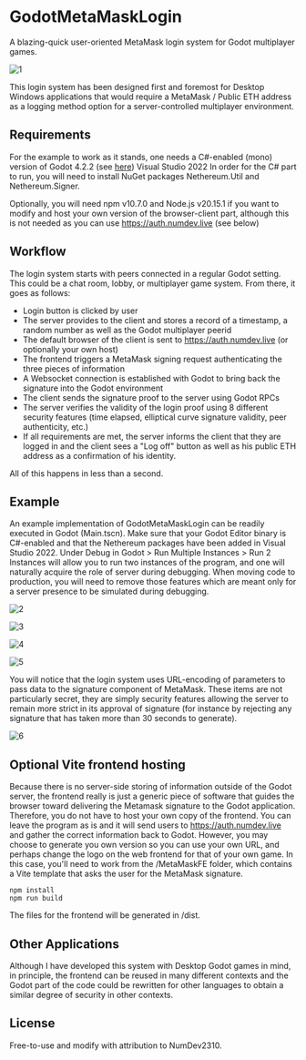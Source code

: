 # GodotMetaMaskLogin
 A blazing-quick user-oriented MetaMask login system for Godot multiplayer games.

![1](https://github.com/user-attachments/assets/7d021de6-510f-49ce-ad9b-f996ff575476)

This login system has been designed first and foremost for Desktop Windows applications that would require a MetaMask / Public ETH address as a logging method option for a server-controlled multiplayer environment.

## Requirements

For the example to work as it stands, one needs a C#-enabled (mono) version of Godot 4.2.2 (see [here](https://docs.godotengine.org/en/stable/tutorials/scripting/c_sharp/c_sharp_basics.html))
Visual Studio 2022
In order for the C# part to run, you will need to install NuGet packages Nethereum.Util and Nethereum.Signer.

Optionally, you will need npm v10.7.0 and Node.js v20.15.1 if you want to modify and host your own version of the browser-client part, although this is not needed as you can use https://auth.numdev.live (see below)

## Workflow

The login system starts with peers connected in a regular Godot setting. This could be a chat room, lobby, or multiplayer game system. From there, it goes as follows:

* Login button is clicked by user 
* The server provides to the client and stores a record of a timestamp, a random number as well as the Godot multiplayer peerid
* The default browser of the client is sent to https://auth.numdev.live (or optionally your own host)
* The frontend triggers a MetaMask signing request authenticating the three pieces of information
* A Websocket connection is established with Godot to bring back the signature into the Godot environment
* The client sends the signature proof to the server using Godot RPCs
* The server verifies the validity of the login proof using 8 different security features (time elapsed, elliptical curve signature validity, peer authenticity, etc.)
* If all requirements are met, the server informs the client that they are logged in and the client sees a "Log off" button as well as his public ETH address as a confirmation of his identity.

All of this happens in less than a second.

## Example

An example implementation of GodotMetaMaskLogin can be readily executed in Godot (Main.tscn). Make sure that your Godot Editor binary is C#-enabled and that the Nethereum packages have been added in Visual Studio 2022. Under Debug in Godot > Run Multiple Instances > Run 2 Instances will allow you to run two instances of the program, and one will naturally acquire the role of server during debugging. When moving code to production, you will need to remove those features which are meant only for a server presence to be simulated during debugging.

![2](https://github.com/user-attachments/assets/45510fe4-bac9-4206-9a78-ffa22ac9814a)

![3](https://github.com/user-attachments/assets/fc5060b1-bf81-409d-8546-63f9d1a22dbe)

![4](https://github.com/user-attachments/assets/44cbd48c-933b-47f6-a01a-bbac81f02b8a)

![5](https://github.com/user-attachments/assets/6f1be058-9456-4578-ace9-d1676eaa0c4c)

You will notice that the login system uses URL-encoding of parameters to pass data to the signature component of MetaMask. These items are not particularly secret, they are simply security features allowing the server to remain more strict in its approval of signature (for instance by rejecting any signature that has taken more than 30 seconds to generate). 

![6](https://github.com/user-attachments/assets/5dc4ad4a-a3c6-4d97-8773-282c00147b1f)

## Optional Vite frontend hosting

Because there is no server-side storing of information outside of the Godot server, the frontend really is just a generic piece of software that guides the browser toward delivering the Metamask signature to the Godot application. Therefore, you do not have to host your own copy of the frontend. You can leave the program as is and it will send users to https://auth.numdev.live and gather the correct information back to Godot. However, you may choose to generate you own version so you can use your own URL, and perhaps change the logo on the web frontend for that of your own game. In this case, you'll need to work from the /MetaMaskFE folder, which contains a Vite template that asks the user for the MetaMask signature.

```
npm install
npm run build
```

The files for the frontend will be generated in /dist.

## Other Applications

Although I have developed this system with Desktop Godot games in mind, in principle, the frontend can be reused in many different contexts and the Godot part of the code could be rewritten for other languages to obtain a similar degree of security in other contexts.

## License

Free-to-use and modify with attribution to NumDev2310.
